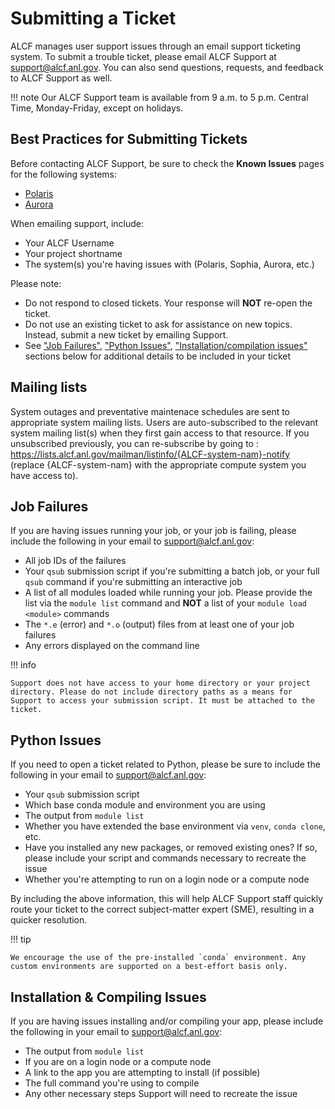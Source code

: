 # Submitting a Ticket

ALCF manages user support issues through an email support ticketing system. To submit a trouble ticket, please email ALCF Support at [support@alcf.anl.gov](mailto:support@alcf.anl.gov). You can also send questions, requests, and feedback to ALCF Support as well. 

!!! note
    Our ALCF Support team is available from 9 a.m. to 5 p.m. Central Time, Monday-Friday, except on holidays.

## Best Practices for Submitting Tickets

Before contacting ALCF Support, be sure to check the **Known Issues** pages for the following systems:
- [Polaris](../polaris/known-issues.md)
- [Aurora](../aurora/known-issues.md)
  
When emailing support, include:
- Your ALCF Username
- Your project shortname
- The system(s) you're having issues with (Polaris, Sophia, Aurora, etc.)

Please note:
- Do not respond to closed tickets. Your response will **NOT** re-open the ticket.
- Do not use an existing ticket to ask for assistance on new topics. Instead, submit a new ticket by emailing Support.
- See ["Job Failures"](./technical-support.md#job-failures), ["Python Issues"](./technical-support.md#python-issues), ["Installation/compilation issues"](./technical-support.md#installation-compiling-issues) sections below for additional details to be included in your ticket
 
## Mailing lists
System outages and preventative maintenace schedules are sent to appropriate system mailing lists. Users are auto-subscribed to the relevant system mailing list(s) when they first gain access to that resource. If you unsubscribed previously, you can re-subscribe by going to : https://lists.alcf.anl.gov/mailman/listinfo/{ALCF-system-nam}-notify (replace {ALCF-system-nam} with the appropriate compute system you have access to).

## Job Failures

If you are having issues running your job, or your job is failing, please include the following in your email to [support@alcf.anl.gov](mailto:support@alcf.anl.gov):

* All job IDs of the failures
* Your `qsub` submission script if you're submitting a batch job, or your full `qsub` command if you're submitting an interactive job
* A list of all modules loaded while running your job. Please provide the list via the `module list` command and **NOT** a list of your `module load <module>` commands
* The `*.e` (error) and `*.o` (output) files from at least one of your job failures
* Any errors displayed on the command line

!!! info

    Support does not have access to your home directory or your project directory. Please do not include directory paths as a means for Support to access your submission script. It must be attached to the ticket.

## Python Issues

If you need to open a ticket related to Python, please be sure to include the following in your email to [support@alcf.anl.gov](mailto:support@alcf.anl.gov):

* Your `qsub` submission script
* Which base conda module and environment you are using
* The output from `module list`
* Whether you have extended the base environment via `venv`, `conda clone`, etc.
* Have you installed any new packages, or removed existing ones? If so, please include your script and commands necessary to recreate the issue
* Whether you're attempting to run on a login node or a compute node

By including the above information, this will help ALCF Support staff quickly route your ticket to the correct subject-matter expert (SME), resulting in a quicker resolution.

!!! tip 

    We encourage the use of the pre-installed `conda` environment. Any custom environments are supported on a best-effort basis only.

## Installation & Compiling Issues

If you are having issues installing and/or compiling your app, please include the following in your email to [support@alcf.anl.gov](mailto:support@alcf.anl.gov):

- The output from `module list`
- If you are on a login node or a compute node
- A link to the app you are attempting to install (if possible)
- The full command you're using to compile
- Any other necessary steps Support will need to recreate the issue

